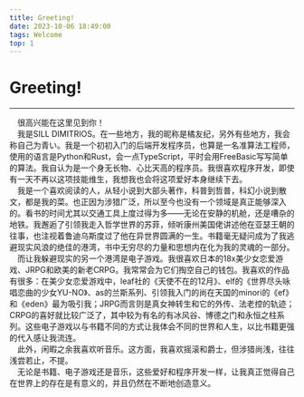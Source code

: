 ```yaml
---
title: Greeting!
date: 2023-10-06 18:49:00
tags: Welcome
top: 1
---
```


# Greeting!
<hr>

&ensp;&ensp;很高兴能在这里见到你！  
&ensp;&ensp;我是SILL DIMITRIOS。在一些地方，我的昵称是橘友纪，另外有些地方，我会称自己为青い。我是一个初初入门的后端开发程序员，也算是一名准算法工程师，使用的语言是Python和Rust，会一点TypeScript，平时会用FreeBasic写写简单的算法。我自认为是一个身无长物、心比天高的程序员。我很喜欢程序开发，即使有一天不再以这项技能维生，我想我也会将这项爱好本身继续下去。   
&ensp;&ensp;我是一个喜欢阅读的人，从轻小说到大部头著作，科普到哲普，科幻小说到散文，都是我的菜。也正因为涉猎广泛，所以至今也没有一个领域是真正能够深入的。看书的时间尤其以交通工具上度过得为多——无论在安静的机舱，还是嘈杂的地铁。我邂逅了引领我走入哲学世界的苏菲，倾听康州美国佬讲述他在亚瑟王朝的往事，也注视着鲁迪乌斯度过了他在异世界圆满的一生。书籍毫无疑问成为了我逃避现实风浪的绝佳的港湾，书中无穷尽的力量和思想内在化为我的灵魂的一部分。  
&ensp;&ensp;而让我躲避现实的另一个港湾是电子游戏。我很喜欢日本的18x美少女恋爱游戏、JRPG和欧美的新老CRPG。我常常会为它们掏空自己的钱包。我喜欢的作品有很多：在美少女恋爱游戏中，leaf社的《天使不在的12月》、elf的《世界尽头咏唱恋曲的少女YU-NO》、as的兰斯系列、引领我入门的尚在天国的minori的《ef》和《eden》最为吸引我；JRPG而言则是真女神转生和它的外传、法老控的轨迹；CRPG的喜好就比较广泛了，其中较为有名的有冰风谷、博德之门和永恒之柱系列。这些电子游戏以与书籍不同的方式让我体会不同的世界和人生，以比书籍更强的代入感让我流连。  
&ensp;&ensp;此外，闲暇之余我喜欢听音乐。这方面，我喜欢摇滚和爵士，但涉猎尚浅，往往浅尝若止，不提。  
&ensp;&ensp;无论是书籍、电子游戏还是音乐，这些爱好和程序开发一样，让我真正觉得自己在世界上的存在是有意义的，并且仍然在不断地创造意义。  